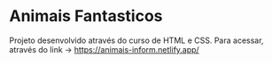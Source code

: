 # Animais Fantasticos
Projeto desenvolvido através do curso de HTML e CSS.
Para acessar, através do link -> https://animais-inform.netlify.app/
